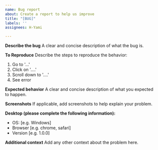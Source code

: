 ```yaml
---
name: Bug report
about: Create a report to help us improve
title: "[BUG]"
labels: ''
assignees: H-Yami

---
```


**Describe the bug**
A clear and concise description of what the bug is.

**To Reproduce**
Describe the steps to reproduce the behavior:
1. Go to '...'
2. Click on '....'
3. Scroll down to '....'
4. See error

**Expected behavior**
A clear and concise description of what you expected to happen.

**Screenshots**
If applicable, add screenshots to help explain your problem.

**Desktop (please complete the following information):**
 - OS: [e.g. Windows]
 - Browser [e.g. chrome, safari]
 - Version [e.g. 1.0.0]

**Additional context**
Add any other context about the problem here.
